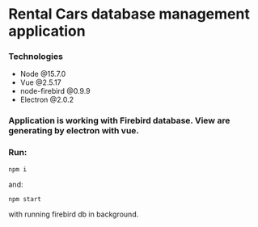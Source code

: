 # Rental Cars database management application

### Technologies

-   Node @15.7.0
-   Vue @2.5.17
-   node-firebird @0.9.9
-   Electron @2.0.2

### Application is working with Firebird database. View are generating by electron with vue.

### Run:

```
npm i
```

and:

```
npm start
```

with running firebird db in background.
